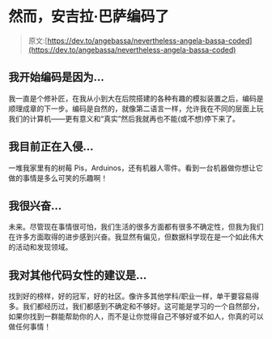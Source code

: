 # 然而，安吉拉·巴萨编码了

> 原文:[https://dev.to/angebassa/nevertheless-angela-bassa-coded](https://dev.to/angebassa/nevertheless-angela-bassa-coded)

## [](#i-began-coding-because)我开始编码是因为...

我一直是个修补匠，在我从小到大在后院搭建的各种有趣的模拟装置之后，编码是顺理成章的下一步。编码是自然的，就像第二语言一样，允许我在不同的层面上玩我们的计算机——更有意义和“真实”然后我就再也不能(或不想)停下来了。

## [](#im-currently-hacking-on)我目前正在入侵...

一堆我家里有的树莓 Pis，Arduinos，还有机器人零件。看到一台机器做你想让它做的事情是多么可笑的乐趣啊！

## [](#im-excited-about)我很兴奋...

未来。尽管现在事情很可怕，我们生活的很多方面都有很多不确定性，但我为我们在许多方面取得的进步感到兴奋。我显然有偏见，但数据科学现在是一个如此伟大的活动和发现领域。

## [](#my-advice-for-other-women-who-code-is)我对其他代码女性的建议是...

找到好的榜样，好的冠军，好的社区。像许多其他学科/职业一样，单干要容易得多。我们都经历过，我们都感到不确定和不够好。这可能是学习的一个自然部分，如果你找到一群能帮助你的人，而不是让你觉得自己不够好或不如人，你真的可以做任何事情！